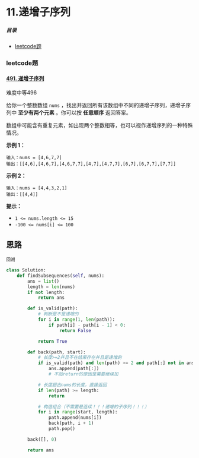 # 11.递增子序列

##### 目录

- [leetcode题](#leetcode题)



### leetcode题

#### [491. 递增子序列](https://leetcode.cn/problems/increasing-subsequences/)

难度中等496

给你一个整数数组 `nums` ，找出并返回所有该数组中不同的递增子序列，递增子序列中 **至少有两个元素** 。你可以按 **任意顺序** 返回答案。

数组中可能含有重复元素，如出现两个整数相等，也可以视作递增序列的一种特殊情况。

 

**示例 1：**

```
输入：nums = [4,6,7,7]
输出：[[4,6],[4,6,7],[4,6,7,7],[4,7],[4,7,7],[6,7],[6,7,7],[7,7]]
```

**示例 2：**

```
输入：nums = [4,4,3,2,1]
输出：[[4,4]]
```

 

**提示：**

- `1 <= nums.length <= 15`
- `-100 <= nums[i] <= 100`



## 思路

```
回溯
```

```python
class Solution:
    def findSubsequences(self, nums):
        ans = list()
        length = len(nums)
        if not length:
            return ans

        def is_valid(path):
            # 判断是不是递增的
            for i in range(1, len(path)):
                if path[i] - path[i - 1] < 0:
                    return False

            return True

        def back(path, start):
            # 长度>=2并且不在结果存在并且是递增的
            if is_valid(path) and len(path) >= 2 and path[:] not in ans:
                ans.append(path[:])
                # 不加return的原因是需要继续加

            # 长度超出nums的长度，直接返回
            if len(path) >= length:
                return

            # 构造组合（不需要是连续！！！递增的子序列！！！）
            for i in range(start, length):
                path.append(nums[i])
                back(path, i + 1)
                path.pop()

        back([], 0)

        return ans
```

